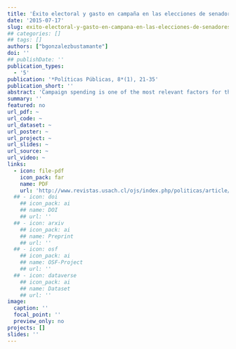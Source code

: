 ```yaml
---
title: 'Éxito electoral y gasto en campaña en las elecciones de senadores y diputados en Chile 2013'
date: '2015-07-17'
slug: exito-electoral-y-gasto-en-campana-en-las-elecciones-de-senadores-y-diputados-en-chile
## categories: []
## tags: []
authors: ["bgonzalezbustamante"]
doi: ''
## publishDate: ''
publication_types:
  - '5'
publication: '*Políticas Públicas, 8*(1), 21-35'
publication_short: ''
abstract: 'Campaign spending is one of the most relevant factors for the electoral success of a political player.  This situation shows how important it is to regulate the relationship between politics and money, in order to avoid problems of representation, entry barriers to the political field,  potential conflicts of interest, and corruption.  This paper offers a descriptive analysis of the election of senators and deputies in Chile 2013, in which a linear relation is observed between campaign spending and votes obtained by every political party involved. This situation confirms the importance of economic capital in the electoral process.'
summary: ''
featured: no
url_pdf: ~
url_code: ~
url_dataset: ~
url_poster: ~
url_project: ~
url_slides: ~
url_source: ~
url_video: ~
links:
  - icon: file-pdf
    icon_pack: far
    name: PDF
    url: 'http://www.revistas.usach.cl/ojs/index.php/politicas/article/view/2182'
  ## - icon: doi
    ## icon_pack: ai
    ## name: DOI
    ## url: ''
  ## - icon: arxiv
    ## icon_pack: ai
    ## name: Preprint
    ## url: ''
  ## - icon: osf
    ## icon_pack: ai
    ## name: OSF-Project
    ## url: ''
  ## - icon: dataverse
    ## icon_pack: ai
    ## name: Dataset
    ## url: ''
image:
  caption: ''
  focal_point: ''
  preview_only: no
projects: []
slides: ''
---
```

